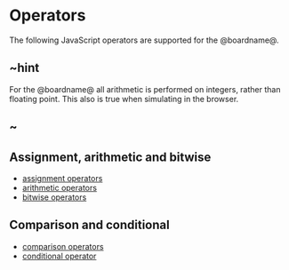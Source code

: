# Operators

The following JavaScript operators are supported for the @boardname@.

## ~hint

For the @boardname@ all arithmetic is performed on integers, rather than floating point.
This also is true when simulating in the browser.

## ~

## Assignment, arithmetic and bitwise

* [assignment operators](http://devdocs.io/javascript/operators/assignment_operators)
* [arithmetic operators](http://devdocs.io/javascript/operators/arithmetic_operators) 
* [bitwise operators](http://devdocs.io/javascript/operators/bitwise_operators)

## Comparison and conditional

* [comparison operators](http://devdocs.io/javascript/operators/comparison_operators)
* [conditional operator](http://devdocs.io/javascript/operators/conditional_operator)